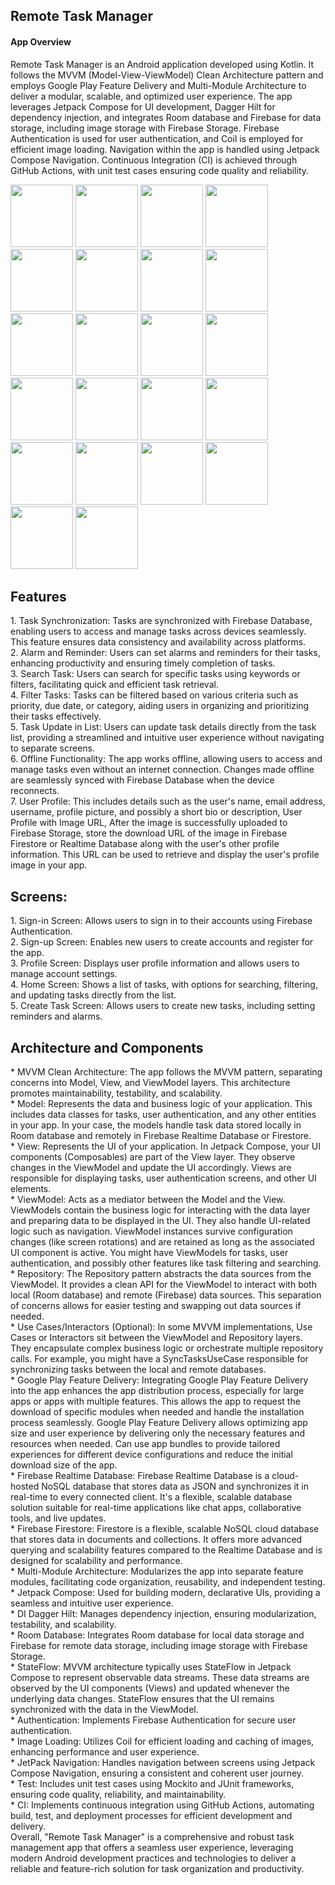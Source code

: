 <H2>Remote Task Manager</H2>
<h4>App Overview</h4>
Remote Task Manager is an Android application developed using Kotlin. It follows the MVVM (Model-View-ViewModel) Clean Architecture pattern and employs Google Play Feature Delivery and Multi-Module Architecture to deliver a modular, scalable, and optimized user experience. The app leverages Jetpack Compose for UI development, Dagger Hilt for dependency injection, and integrates Room database and Firebase for data storage, including image storage with Firebase Storage. Firebase Authentication is used for user authentication, and Coil is employed for efficient image loading. Navigation within the app is handled using Jetpack Compose Navigation. Continuous Integration (CI) is achieved through GitHub Actions, with unit test cases ensuring code quality and reliability.

<p float="left">
<img src="https://github.com/nagarajudbng/RemoteTaskManager/assets/2852460/2824fbd7-10b4-4723-8ed2-17ec18c17ff7" width="100" />
<img src="https://github.com/nagarajudbng/RemoteTaskManager/assets/2852460/422ae98c-2293-4ebd-a767-afc12d87d904" width="100" />
<img src="https://github.com/nagarajudbng/RemoteTaskManager/assets/2852460/000917c9-6fff-4e7a-9ec5-80338e4f6346" width="100" />
<img src="https://github.com/nagarajudbng/RemoteTaskManager/assets/2852460/e5698eef-7fd5-4bb2-ac67-0d38c6c0fb74" width="100" />
<img src="https://github.com/nagarajudbng/RemoteTaskManager/assets/2852460/8d504d94-78fc-4f04-b635-beacb041c29d" width="100" />
<img src="https://github.com/nagarajudbng/RemoteTaskManager/assets/2852460/a47197d4-b7d1-45dc-977d-618a050a517c" width="100" />
<img src="https://github.com/nagarajudbng/RemoteTaskManager/assets/2852460/1097eb1b-1c10-4505-bbf2-4236661ec1dd" width="100" />
<img src="https://github.com/nagarajudbng/RemoteTaskManager/assets/2852460/b6ab9062-2d66-498d-823d-a2a78417ac5d" width="100" />
<img src="https://github.com/nagarajudbng/RemoteTaskManager/assets/2852460/c95f174a-a5b3-49ce-853d-e516a1afceb4" width="100" />
<img src="https://github.com/nagarajudbng/RemoteTaskManager/assets/2852460/18472d53-d566-408f-bb0b-211c7a8eab10" width="100" />
<img src="https://github.com/nagarajudbng/RemoteTaskManager/assets/2852460/0576da63-27cc-42f7-a683-9c32978f8462" width="100" />
<img src="https://github.com/nagarajudbng/RemoteTaskManager/assets/2852460/8be7af09-d72a-4e90-9c55-6811edbcb6e5" width="100" />
<img src="https://github.com/nagarajudbng/RemoteTaskManager/assets/2852460/dc013afd-bdc8-4761-a499-345b66610a2c" width="100" />
<img src="https://github.com/nagarajudbng/RemoteTaskManager/assets/2852460/6b573857-e582-4873-805b-ee22c6e9780b" width="100" />
<img src="https://github.com/nagarajudbng/RemoteTaskManager/assets/2852460/f32cd576-c9f9-4b7c-b5d8-73eed93a40f8" width="100" />
<img src="https://github.com/nagarajudbng/RemoteTaskManager/assets/2852460/0bff9f0f-9995-4cd4-aa34-539fde400836" width="100" />
<img src="https://github.com/nagarajudbng/RemoteTaskManager/assets/2852460/25013fc7-abbf-4283-885c-68a1a6b11bc8" width="100" />
<img src="https://github.com/nagarajudbng/RemoteTaskManager/assets/2852460/c6975725-95d4-48f7-b67f-40371b9c316a" width="100" />
<img src="https://github.com/nagarajudbng/RemoteTaskManager/assets/2852460/164a8693-03ca-4447-89ed-8f1b602d43db" width="100" />
<img src="https://github.com/nagarajudbng/RemoteTaskManager/assets/2852460/6bce7c83-209a-4559-9c4b-a93ce9e25c17" width="100" />
<img src="https://github.com/nagarajudbng/RemoteTaskManager/assets/2852460/9b24ce7f-21b5-4d52-be82-bd02cdb74539" width="100" />
<img src="https://github.com/nagarajudbng/RemoteTaskManager/assets/2852460/d36a1574-f407-42c8-b7ff-e963af48e237" width="100" />
</p>

<H2>Features</H2>
1. Task Synchronization: Tasks are synchronized with Firebase Database, enabling users to access and manage tasks across devices seamlessly. This feature ensures data consistency and availability across platforms.<br>
2. Alarm and Reminder: Users can set alarms and reminders for their tasks, enhancing productivity and ensuring timely completion of tasks.<br>
3. Search Task: Users can search for specific tasks using keywords or filters, facilitating quick and efficient task retrieval.<br>
4. Filter Tasks: Tasks can be filtered based on various criteria such as priority, due date, or category, aiding users in organizing and prioritizing their tasks effectively.<br>
5. Task Update in List: Users can update task details directly from the task list, providing a streamlined and intuitive user experience without navigating to separate screens.<br>
6. Offline Functionality: The app works offline, allowing users to access and manage tasks even without an internet connection. Changes made offline are seamlessly synced with Firebase Database when the device reconnects.<br>
7. User Profile: This includes details such as the user's name, email address, username, profile picture, and possibly a short bio or description, User Profile with Image URL, After the image is successfully uploaded to Firebase Storage, store the download URL of the image in Firebase Firestore or Realtime Database along with the user's other profile information. This URL can be used to retrieve and display the user's profile image in your app.<br>
<H2>Screens:</H2>
1. Sign-in Screen: Allows users to sign in to their accounts using Firebase Authentication.<br>
2. Sign-up Screen: Enables new users to create accounts and register for the app.<br>
3. Profile Screen: Displays user profile information and allows users to manage account settings.<br>
4. Home Screen: Shows a list of tasks, with options for searching, filtering, and updating tasks directly from the list.<br>
5. Create Task Screen: Allows users to create new tasks, including setting reminders and alarms.<br>
<H2>Architecture and Components</H2>
* MVVM Clean Architecture: The app follows the MVVM pattern, separating concerns into Model, View, and ViewModel layers. This architecture promotes maintainability, testability, and scalability.<br>
* Model: Represents the data and business logic of your application. This includes data classes for tasks, user authentication, and any other entities in your app. In your case, the models handle task data stored locally in Room database and remotely in Firebase Realtime Database or Firestore.<br>
* View: Represents the UI of your application. In Jetpack Compose, your UI components (Composables) are part of the View layer. They observe changes in the ViewModel and update the UI accordingly. Views are responsible for displaying tasks, user authentication screens, and other UI elements.<br>
* ViewModel: Acts as a mediator between the Model and the View. ViewModels contain the business logic for interacting with the data layer and preparing data to be displayed in the UI. They also handle UI-related logic such as navigation. ViewModel instances survive configuration changes (like screen rotations) and are retained as long as the associated UI component is active. You might have ViewModels for tasks, user authentication, and possibly other features like task filtering and searching.<br>
* Repository: The Repository pattern abstracts the data sources from the ViewModel. It provides a clean API for the ViewModel to interact with both local (Room database) and remote (Firebase) data sources. This separation of concerns allows for easier testing and swapping out data sources if needed.<br>
* Use Cases/Interactors (Optional): In some MVVM implementations, Use Cases or Interactors sit between the ViewModel and Repository layers. They encapsulate complex business logic or orchestrate multiple repository calls. For example, you might have a SyncTasksUseCase responsible for synchronizing tasks between the local and remote databases.<br>
* Google Play Feature Delivery: Integrating Google Play Feature Delivery into the app enhances the app distribution process, especially for large apps or apps with multiple features. This allows the app to request the download of specific modules when needed and handle the installation process seamlessly. Google Play Feature Delivery allows optimizing app size and user experience by delivering only the necessary features and resources when needed. Can use app bundles to provide tailored experiences for different device configurations and reduce the initial download size of the app.<br>
* Firebase Realtime Database: Firebase Realtime Database is a cloud-hosted NoSQL database that stores data as JSON and synchronizes it in real-time to every connected client. It's a flexible, scalable database solution suitable for real-time applications like chat apps, collaborative tools, and live updates.<br>
* Firebase Firestore: Firestore is a flexible, scalable NoSQL cloud database that stores data in documents and collections. It offers more advanced querying and scalability features compared to the Realtime Database and is designed for scalability and performance.<br>
* Multi-Module Architecture: Modularizes the app into separate feature modules, facilitating code organization, reusability, and independent testing.<br>
* Jetpack Compose: Used for building modern, declarative UIs, providing a seamless and intuitive user experience.<br>
* DI Dagger Hilt: Manages dependency injection, ensuring modularization, testability, and scalability.<br>
* Room Database: Integrates Room database for local data storage and Firebase for remote data storage, including image storage with Firebase Storage.<br>
* StateFlow: MVVM architecture typically uses  StateFlow in Jetpack Compose to represent observable data streams. These data streams are observed by the UI components (Views) and updated whenever the underlying data changes. StateFlow ensures that the UI remains synchronized with the data in the ViewModel.<br>
* Authentication: Implements Firebase Authentication for secure user authentication.<br>
* Image Loading: Utilizes Coil for efficient loading and caching of images, enhancing performance and user experience.<br>
* JetPack Navigation: Handles navigation between screens using Jetpack Compose Navigation, ensuring a consistent and coherent user journey.<br>
* Test: Includes unit test cases using Mockito and JUnit frameworks, ensuring code quality, reliability, and maintainability.<br>
* CI: Implements continuous integration using GitHub Actions, automating build, test, and deployment processes for efficient development and delivery.<br>
Overall, "Remote Task Manager" is a comprehensive and robust task management app that offers a seamless user experience, leveraging modern Android development practices and technologies to deliver a reliable and feature-rich solution for task organization and productivity.<br>


